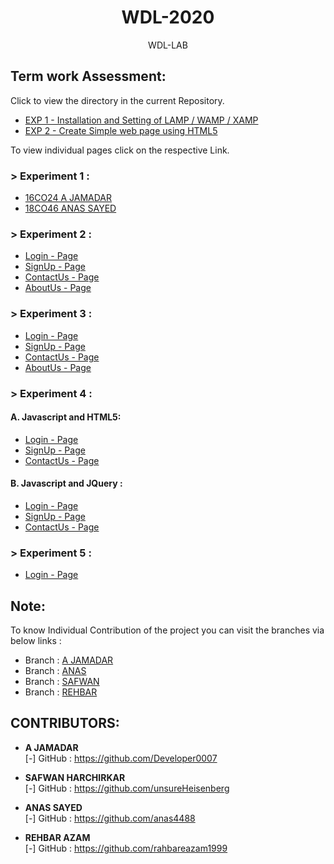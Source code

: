 <h1 align="center">WDL-2020</h1>
<p align="center">WDL-LAB</p>

## Term work Assessment:

Click to view the directory in the current Repository.
- <a href="https://github.com/Developer0007/WDL-LAB/tree/master/EXP-1">EXP 1 - Installation and Setting of LAMP / WAMP / XAMP</a>
- <a href="https://github.com/Developer0007/WDL-LAB/tree/master/EXP-2">EXP 2 - Create Simple web page using HTML5</a>

To view individual pages click on the respective Link.

### > Experiment 1 :

- <a href="https://developer0007.github.io/WDL-LAB/EXP-1/A%20JAMADAR_%20EXP-1.pdf">16CO24 A JAMADAR</a>
- <a href="https://github.com/Developer0007/WDL-LAB/blob/master/EXP-1/WDL_EXP_01.pdf">18CO46 ANAS SAYED</a>

### > Experiment 2 :

- <a href="https://developer0007.github.io/WDL-LAB/EXP-2/login.html">Login - Page</a>
- <a href="https://developer0007.github.io/WDL-LAB/EXP-2/signup.html">SignUp - Page</a>
- <a href="https://developer0007.github.io/WDL-LAB/EXP-2/contact.html">ContactUs - Page</a>
- <a href="https://developer0007.github.io/WDL-LAB/EXP-2/about.html">AboutUs - Page</a>

### > Experiment 3 :

- <a href="https://developer0007.github.io/WDL-LAB/EXP-3/login.html">Login - Page</a>
- <a href="https://developer0007.github.io/WDL-LAB/EXP-3/signup.html">SignUp - Page</a>
- <a href="https://developer0007.github.io/WDL-LAB/EXP-3/contact.html">ContactUs - Page</a>
- <a href="https://developer0007.github.io/WDL-LAB/EXP-3/about.html">AboutUs - Page</a>

### > Experiment 4 :
#### A. Javascript and HTML5:
- <a href="https://developer0007.github.io/WDL-LAB/EXP-4/A%20JAMADAR/JS/login.html">Login - Page</a>
- <a href="https://developer0007.github.io/WDL-LAB/EXP-4/A%20JAMADAR/JS/signup.html">SignUp - Page</a>
- <a href="https://developer0007.github.io/WDL-LAB/EXP-4/A%20JAMADAR/JS/contact.html">ContactUs - Page</a>
#### B. Javascript and JQuery :
- <a href="https://developer0007.github.io/WDL-LAB/EXP-4/A%20JAMADAR/JQuery/login.html">Login - Page</a>
- <a href="https://developer0007.github.io/WDL-LAB/EXP-4/A%20JAMADAR/JQuery/signup.html">SignUp - Page</a>
- <a href="https://developer0007.github.io/WDL-LAB/EXP-4/A%20JAMADAR/JQuery/contact.html">ContactUs - Page</a>

### > Experiment 5 :
- <a href="https://github.com/Developer0007/WDL-LAB/tree/a-jamadar/EXP-5/AJAMADAR">Login - Page</a>

## Note:

To know Individual Contribution of the project you can visit the branches via below links :
- Branch : <a href="https://github.com/Developer0007/WDL-LAB/tree/a-jamadar">A JAMADAR</a>
- Branch : <a href="https://github.com/Developer0007/WDL-LAB/tree/anas">ANAS</a>
- Branch : <a href="https://github.com/Developer0007/WDL-LAB/tree/safwan">SAFWAN</a>
- Branch : <a href="https://github.com/Developer0007/WDL-LAB/tree/rehbar">REHBAR</a>


## CONTRIBUTORS:

- **A JAMADAR**<br>
[-] GitHub : https://github.com/Developer0007

- **SAFWAN HARCHIRKAR**<br>
[-] GitHub : https://github.com/unsureHeisenberg

- **ANAS SAYED**<br>
[-] GitHub : https://github.com/anas4488

- **REHBAR AZAM**<br>
[-] GitHub : https://github.com/rahbareazam1999
